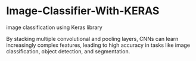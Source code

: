 # Image-Classifier-With-KERAS
image classification using Keras library 


By stacking multiple convolutional and pooling layers, CNNs can learn increasingly complex features, leading to high accuracy in tasks like image classification, object detection, and segmentation.
